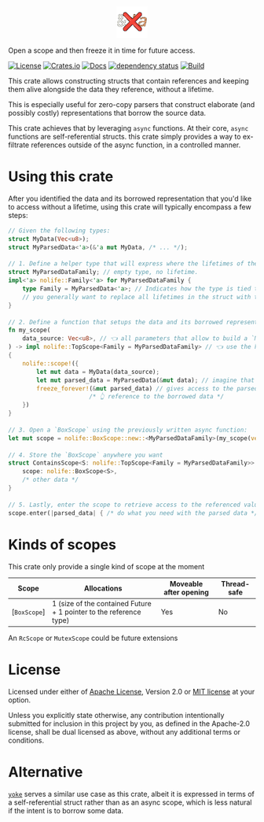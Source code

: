 <p align="center"><img width="64px" title="The nolife logo is a Rust lifetime crossed with a red cross" src="https://raw.githubusercontent.com/dureuill/nolife/main/assets/nolife-tr.png"/></p>

Open a scope and then freeze it in time for future access.

[![License](https://img.shields.io/badge/license-MIT%20OR%20Apache%202%20-green)](#License)
[![Crates.io](https://img.shields.io/crates/v/nolife)](https://crates.io/crates/nolife)
[![Docs](https://docs.rs/nolife/badge.svg)](https://docs.rs/nolife)
[![dependency status](https://deps.rs/repo/github/dureuill/nolife/status.svg)](https://deps.rs/repo/github/dureuill/nolife)
[![Build](https://github.com/dureuill/nolife/actions/workflows/rust.yml/badge.svg)](https://github.com/dureuill/nolife/actions/workflows/rust.yml)

This crate allows constructing structs that contain references and keeping them alive alongside the data they reference,
without a lifetime.

This is especially useful for zero-copy parsers that construct elaborate (and possibly costly) representations that borrow
the source data.

This crate achieves that by leveraging `async` functions. At their core, `async` functions are self-referential structs. this crate simply provides a way to ex-filtrate references outside of the async function, in a controlled manner.

# Using this crate

After you identified the data and its borrowed representation that you'd like to access without a lifetime, using this crate will typically encompass a few steps:

```rust
// Given the following types:
struct MyData(Vec<u8>);
struct MyParsedData<'a>(&'a mut MyData, /* ... */);

// 1. Define a helper type that will express where the lifetimes of the borrowed representation live.
struct MyParsedDataFamily; // empty type, no lifetime.
impl<'a> nolife::Family<'a> for MyParsedDataFamily {
    type Family = MyParsedData<'a>; // Indicates how the type is tied to the trait's lifetime.
    // you generally want to replace all lifetimes in the struct with the one of the trait.
}

// 2. Define a function that setups the data and its borrowed representation:
fn my_scope(
    data_source: Vec<u8>, // 👈 all parameters that allow to build a `MyData`
) -> impl nolife::TopScope<Family = MyParsedDataFamily> // 👈 use the helper type we declared
{
    nolife::scope!({
        let mut data = MyData(data_source);
        let mut parsed_data = MyParsedData(&mut data); // imagine that this step is costly...
        freeze_forever!(&mut parsed_data) // gives access to the parsed data to the outside.
                       /* 👆 reference to the borrowed data */
    })
}

// 3. Open a `BoxScope` using the previously written async function:
let mut scope = nolife::BoxScope::new::<MyParsedDataFamily>(my_scope(vec![0, 1, 2]));

// 4. Store the `BoxScope` anywhere you want
struct ContainsScope<S: nolife::TopScope<Family = MyParsedDataFamily>> {
    scope: nolife::BoxScope<S>,
    /* other data */
}

// 5. Lastly, enter the scope to retrieve access to the referenced value.
scope.enter(|parsed_data| { /* do what you need with the parsed data */ });
```

# Kinds of scopes

This crate only provide a single kind of scope at the moment

|Scope|Allocations|Moveable after opening|Thread-safe|
|-----|-----------|----------------------|-----------|
|[`BoxScope`]|1 (size of the contained Future + 1 pointer to the reference type)|Yes|No|

An `RcScope` or `MutexScope` could be future extensions

# License

Licensed under either of [Apache License](./LICENSE-APACHE), Version 2.0 or [MIT license](./LICENSE-MIT) at your option.

Unless you explicitly state otherwise, any contribution intentionally submitted for inclusion in this project by you, as defined in the Apache-2.0 license, shall be dual licensed as above, without any additional terms or conditions.

# Alternative

[`yoke`] serves a similar use case as this crate, albeit it is expressed in terms of a self-referential struct rather than as an async scope, which is less natural if the intent is to borrow some data.

[`yoke`]: https://crates.io/crates/yoke
